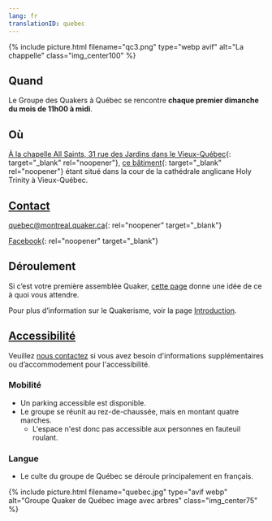 ```yaml
---
lang: fr
translationID: quebec
---
```

{% include picture.html filename="qc3.png" type="webp avif" alt="La chappelle" class="img_center100" %}

## Quand
Le Groupe des Quakers à Québec se rencontre **chaque premier dimanche du mois de 11h00 à midi**.

## Où
[À la chapelle All Saints, 31 rue des Jardins dans le Vieux-Québec](https://www.google.com/maps/search/31%20rue%20des%20Jardins,%20Qu%C3%A9bec){: target="_blank" rel="noopener"}, [ce bâtiment](https://goo.gl/maps/Z9wtKLtwAHEGSB7V6){: target="_blank" rel="noopener"} étant situé dans la cour de la cathédrale anglicane Holy Trinity à Vieux-Québec.

## [Contact](/contact-fr)

[quebec@montreal.quaker.ca](mailto:quebec@montreal.quaker.ca){: rel="noopener" target="_blank"}

[Facebook](https://www.facebook.com/QuakersQuebecCanada/){: rel="noopener" target="_blank"}

## Déroulement
Si c’est votre première assemblée Quaker, [cette page](/à_propos) donne une idée de ce à quoi vous attendre.

Pour plus d’information sur le Quakerisme, voir la page [Introduction](/intro-fr).

## [Accessibilité](/accessibilité) <span class="stanchor"><a name="accessibilité"></a></span>
Veuillez [nous contactez](/contact-fr) si vous avez besoin d'informations supplémentaires ou d’accommodement pour l'accessibilité.
### Mobilité
* Un parking accessible est disponible.
* Le groupe se réunit au rez-de-chaussée, mais en montant quatre marches.
  * L'espace n'est donc pas accessible aux personnes en fauteuil roulant.

### Langue
* Le culte du groupe de Québec se déroule principalement en français.

{% include picture.html filename="quebec.jpg" type="avif webp" alt="Groupe Quaker de Québec image avec arbres" class="img_center75" %}

